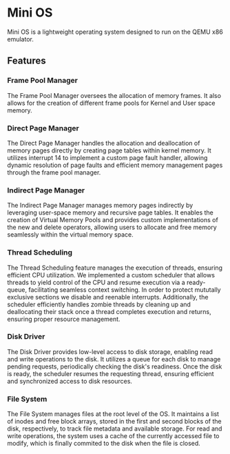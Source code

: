 # Mini OS

Mini OS is a lightweight operating system designed to run on the QEMU x86 emulator.

## Features

### Frame Pool Manager

The Frame Pool Manager oversees the allocation of memory frames. It also allows for the creation of different frame pools for Kernel and User space memory.

### Direct Page Manager

The Direct Page Manager handles the allocation and deallocation of memory pages directly by creating page tables within kernel memory. It utilizes interrupt 14 to implement a custom page fault handler, allowing dynamic resolution of page faults and efficient memory management pages through the frame pool manager.

### Indirect Page Manager

The Indirect Page Manager manages memory pages indirectly by leveraging user-space memory and recursive page tables. It enables the creation of Virtual Memory Pools and provides custom implementations of the new and delete operators, allowing users to allocate and free memory seamlessly within the virtual memory space.

### Thread Scheduling

The Thread Scheduling feature manages the execution of threads, ensuring efficient CPU utilization. We implemented a custom scheduler that allows threads to yield control of the CPU and resume execution via a ready-queue, facilitating seamless context switching. In order to protect mututally exclusive sections we disable and reenable interrupts. Additionally, the scheduler efficiently handles zombie threads by cleaning up and deallocating their stack once a thread completes execution and returns, ensuring proper resource management.

### Disk Driver

The Disk Driver provides low-level access to disk storage, enabling read and write operations to the disk. It utilizes a queue for each disk to manage pending requests, periodically checking the disk's readiness. Once the disk is ready, the scheduler resumes the requesting thread, ensuring efficient and synchronized access to disk resources.

### File System

The File System manages files at the root level of the OS. It maintains a list of inodes and free block arrays, stored in the first and second blocks of the disk, respectively, to track file metadata and available storage. For read and write operations, the system uses a cache of the currently accessed file to modify, which is finally commited to the disk when the file is closed.
